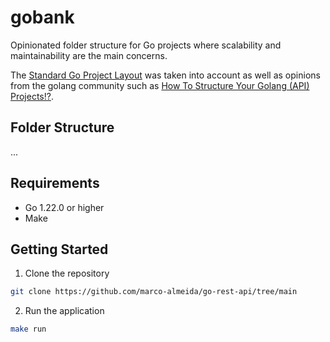 # gobank

Opinionated folder structure for Go projects where scalability and maintainability are the main concerns.

The [Standard Go Project Layout](https://github.com/golang-standards/project-layout/tree/master) was taken into account as well as opinions from the golang community such as [How To Structure Your Golang (API) Projects!?](https://www.youtube.com/watch?v=EqniGcAijDI).

## Folder Structure

...

## Requirements

- Go 1.22.0 or higher
- Make

## Getting Started

1. Clone the repository

```sh
git clone https://github.com/marco-almeida/go-rest-api/tree/main
```

2. Run the application

```sh
make run
```

